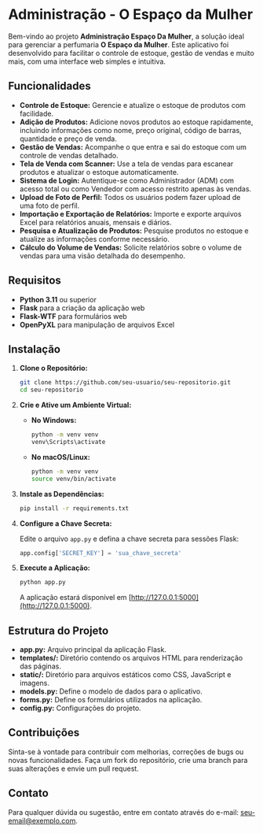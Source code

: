 

# Administração - O Espaço da Mulher

Bem-vindo ao projeto **Administração Espaço Da Mulher**, a solução ideal para gerenciar a perfumaria **O Espaço da Mulher**. Este aplicativo foi desenvolvido para facilitar o controle de estoque, gestão de vendas e muito mais, com uma interface web simples e intuitiva.

## Funcionalidades

- **Controle de Estoque:** Gerencie e atualize o estoque de produtos com facilidade.
- **Adição de Produtos:** Adicione novos produtos ao estoque rapidamente, incluindo informações como nome, preço original, código de barras, quantidade e preço de venda.
- **Gestão de Vendas:** Acompanhe o que entra e sai do estoque com um controle de vendas detalhado.
- **Tela de Venda com Scanner:** Use a tela de vendas para escanear produtos e atualizar o estoque automaticamente.
- **Sistema de Login:** Autentique-se como Administrador (ADM) com acesso total ou como Vendedor com acesso restrito apenas às vendas.
- **Upload de Foto de Perfil:** Todos os usuários podem fazer upload de uma foto de perfil.
- **Importação e Exportação de Relatórios:** Importe e exporte arquivos Excel para relatórios anuais, mensais e diários.
- **Pesquisa e Atualização de Produtos:** Pesquise produtos no estoque e atualize as informações conforme necessário.
- **Cálculo do Volume de Vendas:** Solicite relatórios sobre o volume de vendas para uma visão detalhada do desempenho.

## Requisitos

- **Python 3.11** ou superior
- **Flask** para a criação da aplicação web
- **Flask-WTF** para formulários web
- **OpenPyXL** para manipulação de arquivos Excel

## Instalação

1. **Clone o Repositório:**

   ```bash
   git clone https://github.com/seu-usuario/seu-repositorio.git
   cd seu-repositorio
   ```

2. **Crie e Ative um Ambiente Virtual:**

   - **No Windows:**

     ```bash
     python -m venv venv
     venv\Scripts\activate
     ```

   - **No macOS/Linux:**

     ```bash
     python -m venv venv
     source venv/bin/activate
     ```

3. **Instale as Dependências:**

   ```bash
   pip install -r requirements.txt
   ```

4. **Configure a Chave Secreta:**

   Edite o arquivo `app.py` e defina a chave secreta para sessões Flask:

   ```python
   app.config['SECRET_KEY'] = 'sua_chave_secreta'
   ```

5. **Execute a Aplicação:**

   ```bash
   python app.py
   ```

   A aplicação estará disponível em [http://127.0.0.1:5000](http://127.0.0.1:5000).

## Estrutura do Projeto

- **app.py:** Arquivo principal da aplicação Flask.
- **templates/:** Diretório contendo os arquivos HTML para renderização das páginas.
- **static/:** Diretório para arquivos estáticos como CSS, JavaScript e imagens.
- **models.py:** Define o modelo de dados para o aplicativo.
- **forms.py:** Define os formulários utilizados na aplicação.
- **config.py:** Configurações do projeto.

## Contribuições

Sinta-se à vontade para contribuir com melhorias, correções de bugs ou novas funcionalidades. Faça um fork do repositório, crie uma branch para suas alterações e envie um pull request.

## Contato

Para qualquer dúvida ou sugestão, entre em contato através do e-mail: seu-email@exemplo.com.

